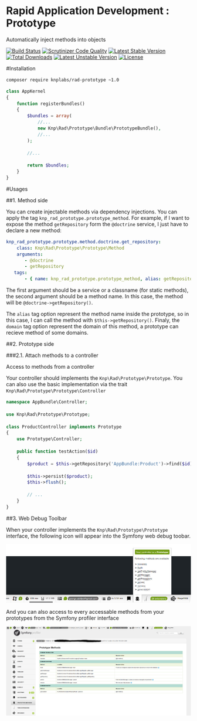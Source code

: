 Rapid Application Development : Prototype
====================================
Automatically inject methods into objects

[![Build Status](https://travis-ci.org/KnpLabs/rad-prototype.svg?branch=master)](https://travis-ci.org/KnpLabs/rad-prototype)
[![Scrutinizer Code Quality](https://scrutinizer-ci.com/g/KnpLabs/rad-prototype/badges/quality-score.png?b=master)](https://scrutinizer-ci.com/g/KnpLabs/rad-prototype/?branch=master)
[![Latest Stable Version](https://poser.pugx.org/knplabs/rad-prototype/v/stable)](https://packagist.org/packages/knplabs/rad-prototype) [![Total Downloads](https://poser.pugx.org/knplabs/rad-prototype/downloads)](https://packagist.org/packages/knplabs/rad-prototype) [![Latest Unstable Version](https://poser.pugx.org/knplabs/rad-prototype/v/unstable)](https://packagist.org/packages/knplabs/rad-prototype) [![License](https://poser.pugx.org/knplabs/rad-prototype/license)](https://packagist.org/packages/knplabs/rad-prototype)

#Installation

```bash
composer require knplabs/rad-prototype ~1.0
```

```php
class AppKernel
{
    function registerBundles()
    {
        $bundles = array(
            //...
            new Knp\Rad\Prototype\Bundle\PrototypeBundle(),
            //...
        );

        //...

        return $bundles;
    }
}
```

#Usages

##1. Method side

You can create injectable methods via dependency injections. You can apply the tag `knp_rad_prototype.prototype_method`.
For example, if I want to expose the method `getRepository` form the `@doctrine` service, I just have to declare a new method:

```yaml
knp_rad_prototype.prototype.method.doctrine.get_repository:
    class: Knp\Rad\Prototype\Prototype\Method
    arguments:
       - @doctrine
       - getRepository
   tags:
       - { name: knp_rad_prototype.prototype_method, alias: getRepository, domain: doctrine }
```

The first argument should be a service or a classname (for static methods), the second argument should be a method name. In this case, the method will be `@doctrine->getRepository()`.

The `alias` tag option represent the method name inside the prototype, so in this case, I can call the method with `$this->getRepository()`.
Finaly, the `domain` tag option represent the domain of this method, a prototype can recieve method of some domains.

##2. Prototype side

###2.1. Attach methods to a controller

Access to methods from a controller

Your controller should implements the `Knp\Rad\Prototype\Prototype`. You can also use the basic implementation via the trait `Knp\Rad\Prototype\Prototype\Controller`

```php
namespace AppBundle\Controller;

use Knp\Rad\Prototype\Prototype;

class ProductController implements Prototype
{
    use Prototype\Controller;

    public function testAction($id) 
    {
        $product = $this->getRepository('AppBundle:Product')->find($id);

        $this->persist($product);
        $this->flush();

        // ...
    }
}
```

##3. Web Debug Toolbar

When your controller implements the `Knp\Rad\Prototype\Prototype` interface, the following icon will appear into the Symfony web debug toobar.

<img src="doc/images/wdt.png" />

And you can also access to every accessable methods from your prototypes from the Symfony profiler interface

<img src="doc/images/profiler.png" />
